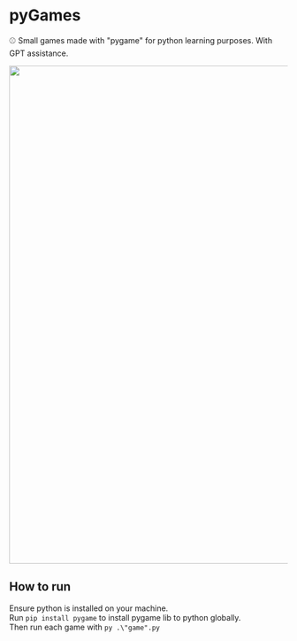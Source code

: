 # pyGames
⚾ Small games made with "pygame" for python learning purposes. With GPT assistance.

<img src="https://github.com/user-attachments/assets/e38e1c85-62f8-4eb1-a0b5-d7a7307481a9" width="900">

## How to run
Ensure python is installed on your machine.\
Run `pip install pygame` to install pygame lib to python globally.\
Then run each game with `py .\"game".py`

